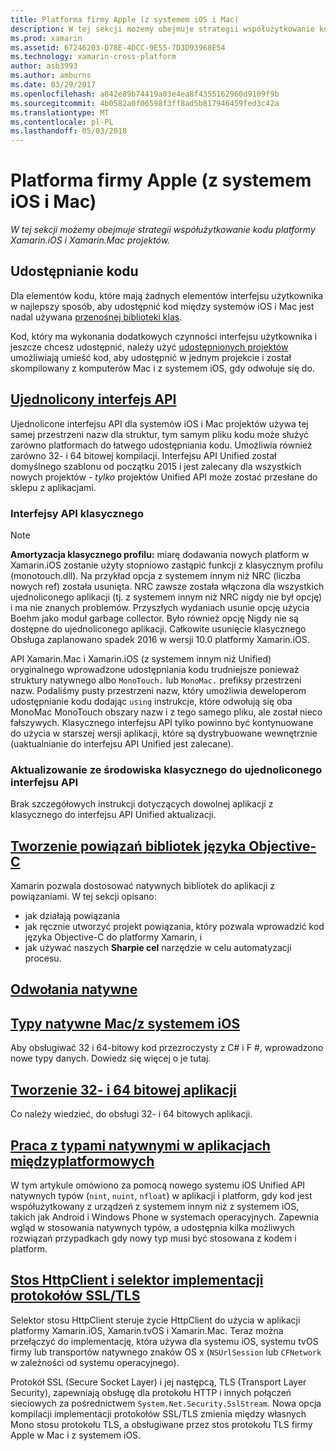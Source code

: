 ```yaml
---
title: Platforma firmy Apple (z systemem iOS i Mac)
description: W tej sekcji możemy obejmuje strategii współużytkowanie kodu platformy Xamarin.iOS i Xamarin.Mac projektów.
ms.prod: xamarin
ms.assetid: 67246203-D78E-4DCC-9E55-7D3D93968E54
ms.technology: xamarin-cross-platform
author: asb3993
ms.author: amburns
ms.date: 03/29/2017
ms.openlocfilehash: a842e89b74419a03e4ea8f4355162960d9109f9b
ms.sourcegitcommit: 4b0582a0f06598f3ff8ad5b817946459fed3c42a
ms.translationtype: MT
ms.contentlocale: pl-PL
ms.lasthandoff: 05/03/2018
---
```

# <a name="apple-platform-ios-and-mac"></a>Platforma firmy Apple (z systemem iOS i Mac)

_W tej sekcji możemy obejmuje strategii współużytkowanie kodu platformy Xamarin.iOS i Xamarin.Mac projektów._

## <a name="code-sharing"></a>Udostępnianie kodu

Dla elementów kodu, które mają żadnych elementów interfejsu użytkownika w najlepszy sposób, aby udostępnić kod między systemów iOS i Mac jest nadal używana [przenośnej biblioteki klas](~/cross-platform/app-fundamentals/pcl.md).

Kod, który ma wykonania dodatkowych czynności interfejsu użytkownika i jeszcze chcesz udostępnić, należy użyć [udostępnionych projektów](~/cross-platform/app-fundamentals/shared-projects.md) umożliwiają umieść kod, aby udostępnić w jednym projekcie i został skompilowany z komputerów Mac i z systemem iOS, gdy odwołuje się do.

##  <a name="unified-apiunifiedindexmd"></a>[Ujednolicony interfejs API](unified/index.md)

Ujednolicone interfejsu API dla systemów iOS i Mac projektów używa tej samej przestrzeni nazw dla struktur, tym samym pliku kodu może służyć zarówno platformach do łatwego udostępniania kodu. Umożliwia również zarówno 32- i 64 bitowej kompilacji. Interfejsu API Unified został domyślnego szablonu od początku 2015 i jest zalecany dla wszystkich nowych projektów - *tylko* projektów Unified API może zostać przesłane do sklepu z aplikacjami.

### <a name="classic-apis"></a>Interfejsy API klasycznego

> [!NOTE]
> **Amortyzacja klasycznego profilu:** miarę dodawania nowych platform w Xamarin.iOS zostanie użyty stopniowo zastąpić funkcji z klasycznym profilu (monotouch.dll). Na przykład opcja z systemem innym niż NRC (liczba nowych ref) została usunięta. NRC zawsze została włączona dla wszystkich ujednoliconego aplikacji (tj. z systemem innym niż NRC nigdy nie był opcję) i ma nie znanych problemów. Przyszłych wydaniach usunie opcję użycia Boehm jako moduł garbage collector. Było również opcję Nigdy nie są dostępne do ujednoliconego aplikacji. Całkowite usunięcie klasycznego Obsługa zaplanowano spadek 2016 w wersji 10.0 platformy Xamarin.iOS.

API Xamarin.Mac i Xamarin.iOS (z systemem innym niż Unified) oryginalnego wprowadzone udostępniania kodu trudniejsze ponieważ struktury natywnego albo `MonoTouch.` lub `MonoMac.` prefiksy przestrzeni nazw.  Podaliśmy pusty przestrzeni nazw, który umożliwia deweloperom udostępnianie kodu dodając `using` instrukcje, które odwołują się oba MonoMac MonoTouch obszary nazw i z tego samego pliku, ale został nieco fałszywych. Klasycznego interfejsu API tylko powinno być kontynuowane do użycia w starszej wersji aplikacji, które są dystrybuowane wewnętrznie (uaktualnianie do interfejsu API Unified jest zalecane).


### <a name="updating-from-classic-to-the-unified-api"></a>Aktualizowanie ze środowiska klasycznego do ujednoliconego interfejsu API

Brak szczegółowych instrukcji dotyczących dowolnej aplikacji z klasycznego do interfejsu API Unified aktualizacji.

## <a name="binding-objective-c-librariesbindingindexmd"></a>[Tworzenie powiązań bibliotek języka Objective-C](binding/index.md)

Xamarin pozwala dostosować natywnych bibliotek do aplikacji z powiązaniami. W tej sekcji opisano:

- jak działają powiązania
- jak ręcznie utworzyć projekt powiązania, który pozwala wprowadzić kod języka Objective-C do platformy Xamarin, i
- jak używać naszych **Sharpie cel** narzędzie w celu automatyzacji procesu.

## <a name="native-referencesnative-referencesmd"></a>[Odwołania natywne](native-references.md)



##  <a name="macios-native-typesnativetypesmd"></a>[Typy natywne Mac/z systemem iOS](nativetypes.md)

Aby obsługiwać 32 i 64-bitowy kod przezroczysty z C# i F #, wprowadzono nowe typy danych.   Dowiedz się więcej o je tutaj.

##  <a name="building-32-and-64-bit-apps32-and-64indexmd"></a>[Tworzenie 32- i 64 bitowej aplikacji](32-and-64/index.md)

Co należy wiedzieć, do obsługi 32- i 64 bitowych aplikacji.

## <a name="working-with-native-types-in-cross-platform-appsnative-types-cross-platformmd"></a>[Praca z typami natywnymi w aplikacjach międzyplatformowych](native-types-cross-platform.md)

W tym artykule omówiono za pomocą nowego systemu iOS Unified API natywnych typów (`nint`, `nuint`, `nfloat`) w aplikacji i platform, gdy kod jest współużytkowany z urządzeń z systemem innym niż z systemem iOS, takich jak Android i Windows Phone w systemach operacyjnych.
Zapewnia wgląd w stosowania natywnych typów, a udostępnia kilka możliwych rozwiązań przypadkach gdy nowy typ musi być stosowana z kodem i platform.


## <a name="httpclient-stack-and-ssltls-implementation-selectorhttp-stackmd"></a>[Stos HttpClient i selektor implementacji protokołów SSL/TLS](http-stack.md)

Selektor stosu HttpClient steruje życie HttpClient do użycia w aplikacji platformy Xamarin.iOS, Xamarin.tvOS i Xamarin.Mac. Teraz można przełączyć do implementację, która używa dla systemu iOS, systemu tvOS firmy lub transportów natywnego znaków OS x (`NSUrlSession` lub `CFNetwork` w zależności od systemu operacyjnego).

Protokół SSL (Secure Socket Layer) i jej następcą, TLS (Transport Layer Security), zapewniają obsługę dla protokołu HTTP i innych połączeń sieciowych za pośrednictwem `System.Net.Security.SslStream`. Nowa opcja kompilacji implementacji protokołów SSL/TLS zmienia między własnych Mono stosu protokołu TLS, a obsługiwane przez stos protokołu TLS firmy Apple w Mac i z systemem iOS.
